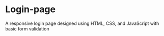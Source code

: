 # Login-page
A responsive login page designed using HTML, CSS, and JavaScript with basic form validation
